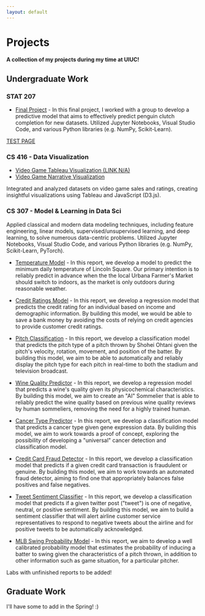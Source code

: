 ```yaml
---
layout: default
---
```


# Projects

#### A collection of my projects during my time at UIUC!

## Undergraduate Work

### STAT 207

-   [Final Project](projects/STAT207_FinalProject.html) - In this final project, I worked with a group to develop a predictive model that aims to effectively predict penguin clutch completion for new datasets. Utilized Jupyter Notebooks, Visual Studio Code, and various Python libraries (e.g. NumPy, Scikit-Learn).

[TEST PAGE](projects/Final_Project2.html)

### CS 416 - Data Visualization

-   [Video Game Tableau Visualization (LINK N/A)]()
-   [Video Game Narrative Visualization](./CS416NarViz/CS416NarViz-A.html)

Integrated and analyzed datasets on video game sales and ratings, creating insightful visualizations using Tableau and JavaScript (D3.js).

### CS 307 - Model & Learning in Data Sci

Applied classical and modern data modeling techniques, including feature engineering, linear models, supervised/unsupervised learning, and deep learning, to solve numerous data-centric problems. Utilized Jupyter Notebooks, Visual Studio Code, and various Python libraries (e.g. NumPy, Scikit-Learn, PyTorch).

-   [Temperature Model](projects/lab-01-notebook.html) - In this report, we develop a model to predict the minimum daily temperature of Lincoln Square. Our primary intention is to reliably predict in advance when the the local Urbana Farmer's Market should switch to indoors, as the market is only outdoors during reasonable weather.

-   [Credit Ratings Model](projects/lab-02-notebook.html) - In this report, we develop a regression model that predicts the credit rating for an individual based on income and demographic information. By building this model, we would be able to save a bank money by avoiding the costs of relying on credit agencies to provide customer credit ratings.

-   [Pitch Classification](projects/lab-03-notebook.html) - In this report, we develop a classification model that predicts the pitch type of a pitch thrown by Shohei Ohtani given the pitch's velocity, rotation, movement, and position of the batter. By building this model, we aim to be able to automatically and reliably display the pitch type for each pitch in real-time to both the stadium and television broadcast.

-   [Wine Quality Predictor](projects/lab-05-notebook.html) - In this report, we develop a regression model that predicts a wine's quality given its physicochemical characteristics. By building this model, we aim to create an "AI" Sommelier that is able to reliably predict the wine quality based on previous wine quality reviews by human sommeliers, removing the need for a highly trained human.

-   [Cancer Type Predictor](projects/lab-06-notebook.html) - In this report, we develop a classification model that predicts a cancer type given gene expression data. By building this model, we aim to work towards a proof of concept, exploring the possibility of developing a "universal" cancer detection and classification model.

-   [Credit Card Fraud Detector](projects/lab-07-notebook.html) - In this report, we develop a classification model that predicts if a given credit card transaction is fraudulent or genuine. By building this model, we aim to work towards an automated fraud detector, aiming to find one that appropriately balances false positives and false negatives.

-   [Tweet Sentiment Classifier](projects/lab-08-notebook.html) - In this report, we develop a classification model that predicts if a given twitter post ("tweet") is one of negative, neutral, or positive sentiment. By building this model, we aim to build a sentiment classifier that will alert airline customer service representatives to respond to negative tweets about the airline and for positive tweets to be automatically acknowledged.

-   [MLB Swing Probability Model](projects/lab-09-notebook.html) - In this report, we aim to develop a well calibrated probability model that estimates the probability of inducing a batter to swing given the characteristics of a pitch thrown, in addition to other information such as game situation, for a particular pitcher.

Labs with unfinished reports to be added!

## Graduate Work

I'll have some to add in the Spring! :)